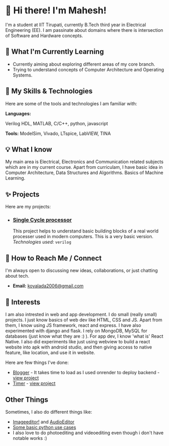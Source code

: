 # 👋 Hi there! I'm Mahesh!

I'm a student at IIT Tirupati, currently B.Tech third year in Electrical Engineering (EE). I am passinate about domains where there is intersection of Software and Hardware concepts.

## 🚀 What I'm Currently Learning

* Currently aiming about exploring different areas of my core branch.
* Trying to understand concepts of Computer Architecture and Operating Systems.

## 🌱 My Skills & Technologies

Here are some of the tools and technologies I am familiar with:

**Languages:**

Verilog HDL, MATLAB, C/C++, python, javascript

**Tools:**
ModelSim, Vivado, LTspice, LabVIEW, TINA


## 💡 What I know

My main area is Electrical, Electronics and Communication related subjects which are in my current course. Apart from curriculam, I have basic idea in Computer Architecture, Data Structures and Algorithms. Basics of Machine Learning. 

## ✨ Projects

Here are my projects:

* ### [Single Cycle processor](https://github.com/uma899/SingleCycle_RISCV_processor)

  This project helps to understand basic building blocks of a real world processer used in modern computers. This is a very basic version.
  *Technologies used:* `verilog`


## 🤝 How to Reach Me / Connect

I'm always open to discussing new ideas, collaborations, or just chatting about tech.

* **Email:** [koyalada2006@gmail.com](mailto:koyalada2006@gmail.com)



## 💬 Interests

I am also intrested in web and app development. I do small (really small) projects. I just know basics of web dev like HTML, CSS and JS. Apart from them, I know using JS framework, react and express. I have also experimented with django and flask. I rely on MongoDB, MySQL for databases (just know what they are :) ). For app dev, I know 'what is' React Native. I also did experiments like just using webview to build a react website into apk with android studio, and then giving access to native feature, like location, and use it in website.

Here are few things I've done:
* [Blogger](https://uma899.github.io/blogWeb/)  - It takes time to load as I used onrender to deploy backend - [view project](https://github.com/uma899/blogWeb.git)
* [Timer](https://uma899.github.io/timer/) - [view project](https://github.com/uma899/timer.git)

## Other Things
Sometimes, I also do different things like:
* [Imageeditor!](https://github.com/uma899/ImageEditor.git) and [AudioEditor](https://github.com/uma899/AudioEditor.git)
* [Some basic python use cases](https://github.com/uma899/py_proj.git)
* I also love to do photoediting and videoediting even though i don't have notable works :)

